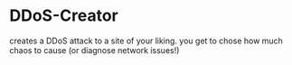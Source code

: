 # DDoS-Creator
creates a DDoS attack to a site of your liking. you get to chose how much chaos to cause (or diagnose network issues!)
